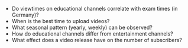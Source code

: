 - Do viewtimes on educational channels correlate with exam times (in Germany)?
- When is the best time to upload videos?
- What seasonal pattern (yearly, weekly) can be observed?
- How do educational channels differ from entertainment channels?
- What effect does a video release have on the number of subscribers?